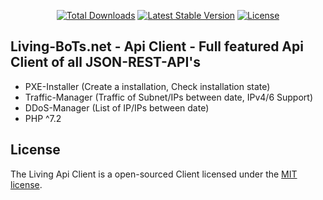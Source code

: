 <p align="center">
<a href="https://packagist.org/packages/rene-roscher/living-api-client"><img src="https://poser.pugx.org/rene-roscher/living-api-client/d/total.svg" alt="Total Downloads"></a>
<a href="https://packagist.org/packages/rene-roscher/living-api-client"><img src="https://poser.pugx.org/rene-roscher/living-api-client/v/stable.svg" alt="Latest Stable Version"></a>
<a href="https://packagist.org/packages/rene-roscher/living-api-client"><img src="https://poser.pugx.org/rene-roscher/living-api-client/license.svg" alt="License"></a>
</p>

## Living-BoTs.net - Api Client - Full featured Api Client of all JSON-REST-API's

- PXE-Installer (Create a installation, Check installation state)
- Traffic-Manager (Traffic of Subnet/IPs between date, IPv4/6 Support)
- DDoS-Manager (List of IP/IPs between date)
- PHP ^7.2

## License

The Living Api Client is a open-sourced Client licensed under the [MIT license](https://opensource.org/licenses/MIT).
